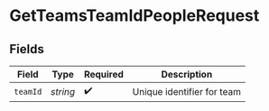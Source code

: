 # GetTeamsTeamIdPeopleRequest


## Fields

| Field                      | Type                       | Required                   | Description                |
| -------------------------- | -------------------------- | -------------------------- | -------------------------- |
| `teamId`                   | *string*                   | :heavy_check_mark:         | Unique identifier for team |